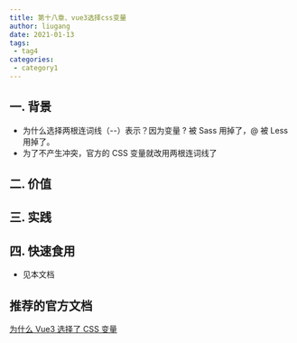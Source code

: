 ```yaml
---
title: 第十八章、vue3选择css变量
author: liugang
date: 2021-01-13
tags:
 - tag4
categories:
 - category1
---
```


<Boxx  changeTime="5000"/>  

## 一. 背景

* 为什么选择两根连词线（--）表示？因为变量 ? 被 Sass 用掉了，@ 被 Less 用掉了。
* 为了不产生冲突，官方的 CSS 变量就改用两根连词线了

## 二. 价值


## 三. 实践



## 四. 快速食用

* 见本文档


## 推荐的官方文档

[为什么 Vue3 选择了 CSS 变量](https://mp.weixin.qq.com/s/EpDGoSpHMsaYyeTuHNzUjg)
